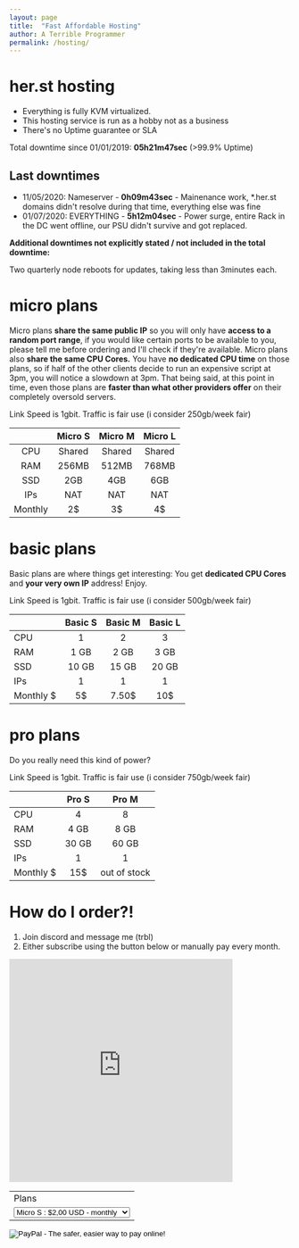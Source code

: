 ```yaml
---
layout: page
title:  "Fast Affordable Hosting"
author: A Terrible Programmer
permalink: /hosting/
---
```

# her.st hosting

* Everything is fully KVM virtualized.
* This hosting service is run as a hobby not as a business
* There's no Uptime guarantee or SLA

Total downtime since 01/01/2019: **05h21m47sec** (>99.9% Uptime)

## Last downtimes
* 11/05/2020: Nameserver - **0h09m43sec** - Mainenance work, *.her.st domains didn't resolve during that time, everything else was fine
* 01/07/2020: EVERYTHING - **5h12m04sec** - Power surge, entire Rack in the DC went offline, our PSU didn't survive and got replaced.

**Additional downtimes not explicitly stated / not included in the total downtime:**

Two quarterly node reboots for updates, taking less than 3minutes each.


# micro plans
Micro plans **share the same public IP** so you will only have **access to a random port range**, if you would like certain ports to be available to you, please tell me before ordering and I'll check if they're available.
Micro plans also **share the same CPU Cores.** You have **no dedicated CPU time** on those plans, so if half of the other clients decide to run an expensive script at 3pm, you will notice a slowdown at 3pm. That being said, at this point in time, even those plans are **faster than what other providers offer** on their completely oversold servers.

Link Speed is 1gbit. Traffic is fair use (i consider 250gb/week fair)

|       	| Micro S 	| Micro M 	| Micro L 	|
|:-----:	|:-------:	|:-------:	|:-------:	|
| CPU   	|  Shared 	|  Shared 	|  Shared 	|
| RAM   	|  256MB  	|  512MB  	|  768MB  	|
| SSD   	|   2GB   	|   4GB   	|   6GB  	|
| IPs   	|   NAT   	|   NAT   	|   NAT   	|
| Monthly   |   2$  	|  3$  	|    4$   	|

# basic plans
Basic plans are where things get interesting: You get **dedicated CPU Cores** and **your very own IP** address! Enjoy.

Link Speed is 1gbit. Traffic is fair use (i consider 500gb/week fair)

|              | Basic S         | Basic M       |  Basic L       | 
|:-------------| :-------------: |:-------------:| :-------------:|
|CPU           | 1               | 2             | 3              |
|RAM| 1 GB | 2 GB      |   3 GB | 
|SSD | 10 GB |15 GB | 20 GB | 
|IPs | 1 | 1  |1|
|Monthly $ | 5$ | 7.50$  | 10$| 

# pro plans
Do you really need this kind of power?

Link Speed is 1gbit. Traffic is fair use (i consider 750gb/week fair)

| | Pro S        | Pro M |
|:-------------| :-------------: |:-------------:| 
|CPU | 4 | 8 |
|RAM| 4 GB | 8 GB | 
|SSD | 30 GB | 60 GB | 
|IPs | 1 | 1  |
|Monthly $ | 15$ | out of stock  |

# How do I order?!
1. Join discord and message me (trbl)
2. Either subscribe using the button below or manually pay every month.

<div style="float: left; padding-right: 1rem; clear: right"><iframe src="https://discordapp.com/widget?id=599543436865044513&theme=dark" width="400" height="400" allowtransparency="true" frameborder="0"></iframe></div>
<div style="float: left; padding-right: 1rem; clear: right" class="paypal">
<form action="https://www.paypal.com/cgi-bin/webscr" method="post" target="_top">
<input type="hidden" name="cmd" value="_s-xclick">
<input type="hidden" name="hosted_button_id" value="437BZV8CNDPZL">
<table>
<tr><td><input type="hidden" name="on0" value="Plans">Plans</td></tr><tr><td><select name="os0">
	<option value="Micro S">Micro S : $2,00 USD - monthly</option>
	<option value="Micro M">Micro M : $3,00 USD - monthly</option>
	<option value="Micro L">Micro L : $4,00 USD - monthly</option>
	<option value="Basic S">Basic S : $5,00 USD - monthly</option>
	<option value="Basic M">Basic M : $8,00 USD - monthly</option>
	<option value="Basic L">Basic L : $10,00 USD - monthly</option>
	<option value="Pro S">Pro S : $15,00 USD - monthly</option>
	<option value="Pro M">Pro M : $30,00 USD - monthly</option>
</select> </td></tr>
</table>
<input type="hidden" name="currency_code" value="USD">
<input type="image" src="https://www.paypalobjects.com/en_US/AT/i/btn/btn_subscribeCC_LG.gif" border="0" name="submit" alt="PayPal - The safer, easier way to pay online!">
</form>
</div>

